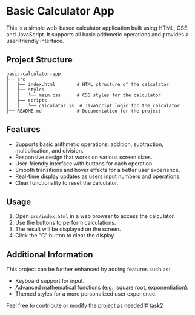 # Basic Calculator App

This is a simple web-based calculator application built using HTML, CSS, and JavaScript. It supports all basic arithmetic operations and provides a user-friendly interface.

## Project Structure

```
basic-calculator-app
├── src
│   ├── index.html        # HTML structure of the calculator
│   ├── styles
│   │   └── main.css      # CSS styles for the calculator
│   ├── scripts
│   │   └── calculator.js  # JavaScript logic for the calculator
├── README.md             # Documentation for the project
```

## Features

- Supports basic arithmetic operations: addition, subtraction, multiplication, and division.
- Responsive design that works on various screen sizes.
- User-friendly interface with buttons for each operation.
- Smooth transitions and hover effects for a better user experience.
- Real-time display updates as users input numbers and operations.
- Clear functionality to reset the calculator.

## Usage

1. Open `src/index.html` in a web browser to access the calculator.
2. Use the buttons to perform calculations.
3. The result will be displayed on the screen.
4. Click the "C" button to clear the display.

## Additional Information

This project can be further enhanced by adding features such as:
- Keyboard support for input.
- Advanced mathematical functions (e.g., square root, exponentiation).
- Themed styles for a more personalized user experience.

Feel free to contribute or modify the project as needed!#   t a s k 2  
 